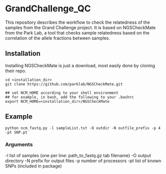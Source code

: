 # GrandChallenge_QC

This repository describes the workflow to check the relatedness of the samples from the Grand Challenge project. It is based on NGSCheckMate from the Park Lab, a tool that checks sample relatedness based on the correlation of the allele fractions between samples.

## Installation

Installing NGSCheckMate is just a download, most easily done by cloning their repo.

```
cd <installation_dir>
git clone https://github.com/parklab/NGSCheckMate.git

## set NCM_HOME according to your shell environment
## for example, in bash, add the following to your .bashrc
export NCM_HOME=<installation_dir>/NGSCheckMate
```

## Example

```
python ncm_fastq.py -l sampleList.txt -O outdir -N outfile_prefix -p 4 -pt SNP.pt
```

### Arguments

-l	list of samples (one per line: path_to_fastq.gz tab filename)
-O	output directory
-N	prefix for output files
-p	number of processors
-pt	list of known SNPs (included in package)
